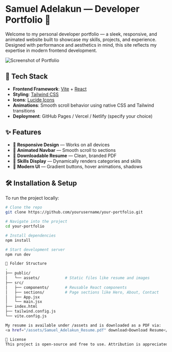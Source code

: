 # Samuel Adelakun — Developer Portfolio 🚀

Welcome to my personal developer portfolio — a sleek, responsive, and animated website built to showcase my skills, projects, and experience. Designed with performance and aesthetics in mind, this site reflects my expertise in modern frontend development.

![Screenshot of Portfolio](./public/assets/portfolio-screenshot.png)

## 🔧 Tech Stack

- **Frontend Framework**: [Vite](https://vitejs.dev/) + [React](https://reactjs.org/)
- **Styling**: [Tailwind CSS](https://tailwindcss.com/)
- **Icons**: [Lucide Icons](https://lucide.dev/)
- **Animations**: Smooth scroll behavior using native CSS and Tailwind transitions
- **Deployment**: GitHub Pages / Vercel / Netlify (specify your choice)

## ✨ Features

- 📱 **Responsive Design** — Works on all devices
- 🧭 **Animated Navbar** — Smooth scroll to sections
- 📄 **Downloadable Resume** — Clean, branded PDF
- 🧠 **Skills Display** — Dynamically renders categories and skills
- 🌙 **Modern UI** — Gradient buttons, hover animations, shadows

## 🛠️ Installation & Setup

To run the project locally:

```bash
# Clone the repo
git clone https://github.com/yourusername/your-portfolio.git

# Navigate into the project
cd your-portfolio

# Install dependencies
npm install

# Start development server
npm run dev

📂 Folder Structure
.
├── public/
│   └── assets/           # Static files like resume and images
├── src/
│   ├── components/       # Reusable React components
│   ├── sections/         # Page sections like Hero, About, Contact
│   ├── App.jsx
│   └── main.jsx
├── index.html
├── tailwind.config.js
└── vite.config.js

My resume is available under /assets and is downloaded as a PDF via:
<a href="/assets/Samuel_Adelakun_Resume.pdf" download>Download Resume</a>

📜 License
This project is open-source and free to use. Attribution is appreciated but not required.